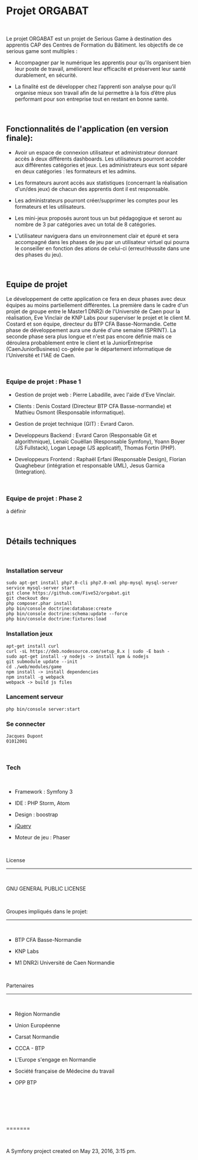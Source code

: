 

# Projet ORGABAT

​

Le projet ORGABAT est un projet de Serious Game à destination des apprentis CAP des Centres de Formation du Bâtiment. les objectifs de ce serious game sont multiples :

  - Accompagner par le numérique les apprentis pour qu’ils organisent bien leur poste de travail, améliorent leur efficacité et préservent leur santé durablement, en sécurité.

  - La finalité est de développer chez l’apprenti son analyse pour qu’il organise mieux son travail afin de lui permettre à la fois d’être plus performant pour son entreprise tout en restant en bonne santé.

​

## Fonctionnalités de l'application (en version finale):

  - Avoir un espace de connexion utilisateur et administrateur donnant accès à deux différents dashboards. Les utilisateurs pourront accéder aux différentes catégories et jeux. Les administrateurs eux sont séparé en deux catégories : les formateurs et les admins.

  - Les formateurs auront accès aux statistiques (concernant la réalisation d'un/des jeux) de chacun des apprentis dont il est responsable.

  - Les administrateurs pourront créer/supprimer les comptes pour les formateurs et les utilisateurs.

  - Les mini-jeux proposés auront tous un but pédagogique et seront au nombre de 3 par catégories avec un total de 8 catégories.

  - L'utilisateur naviguera dans un environnement clair et épuré et sera accompagné dans les phases de jeu par un utilisateur virtuel qui pourra le conseiller en fonction des ations de celui-ci (erreur/réussite dans une des phases du jeu).

​

## Equipe de projet

Le développement de cette application ce fera en deux phases avec deux équipes au moins partiellement différentes. La première dans le cadre d'un projet de groupe entre le Master1 DNR2i de l'Université de Caen pour la réalisation, Eve Vinclair de KNP Labs pour superviser le projet et le client M. Costard et son équipe, directeur du BTP CFA Basse-Normandie. Cette phase de développement aura une durée d'une semaine (SPRINT). La seconde phase sera plus longue et n'est pas encore définie mais ce déroulera probablement entre le client et la JuniorEntreprise (CaenJuniorBusiness) co-gérée par le département informatique de l'Université et l'IAE de Caen.

​

### Equipe de projet : Phase 1

  - Gestion de projet web : Pierre Labadille, avec l'aide d'Eve Vinclair.

  - Clients : Denis Costard (Directeur BTP CFA Basse-normandie) et Mathieu Osmont (Responsable informatique).

  - Gestion de projet technique (GIT) : Evrard Caron.

  - Developpeurs Backend : Evrard Caron (Responsable Git et algorithmique), Lenaïc Couëllan (Responsable Symfony), Yoann Boyer (JS Fullstack), Logan Lepage (JS applicatif), Thomas Fortin (PHP).

  - Developpeurs Frontend : Raphaël Erfani (Responsable Design), Florian Quaghebeur (intégration et responsable UML), Jesus Garnica (Integration).

​

### Equipe de projet : Phase 2

à définir

​

## Détails techniques

​

### Installation serveur

```
sudo apt-get install php7.0-cli php7.0-xml php-mysql mysql-server
service mysql-server start
git clone https://github.com/Five52/orgabat.git
git checkout dev
php composer.phar install
php bin/console doctrine:database:create
php bin/console doctrine:schema:update --force
php bin/console doctrine:fixtures:load
```

### Installation jeux

```
apt-get install curl
curl -sL https://deb.nodesource.com/setup_8.x | sudo -E bash -
sudo apt-get install -y nodejs -> install npm & nodejs
git submodule update --init
cd ./web/modules/game
npm install -> install dependencies
npm install -g webpack 
webpack -> build js files
```

### Lancement serveur

```
php bin/console server:start
```

### Se connecter

```
Jacques Dupont
01012001
```


​

### Tech

​

* Framework : Symfony 3

* IDE : PHP Storm, Atom

* Design : boostrap

* [jQuery]

* Moteur de jeu : Phaser

​

License

----

​

GNU GENERAL PUBLIC LICENSE

​

Groupes impliqués dans le projet:

----

​

* BTP CFA Basse-Normandie

* KNP Labs

* M1 DNR2i Université de Caen Normandie

​

Partenaires

----

​

* Région Normandie

* Union Européenne

* Carsat Normandie

* CCCA - BTP

* L'Europe s'engage en Normandie

* Société française de Médecine du travail

* OPP BTP

​

​

   [jQuery]: <http://jquery.com>

​

=======

​

A Symfony project created on May 23, 2016, 3:15 pm.

